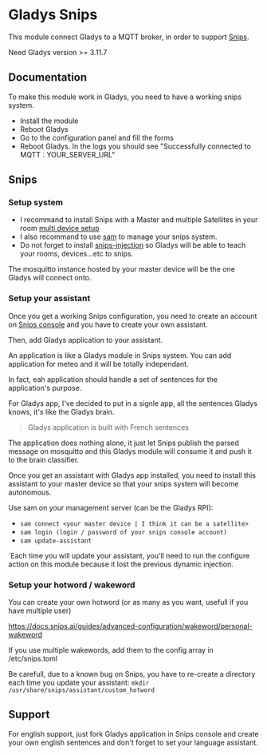 # Gladys Snips

This module connect Gladys to a MQTT broker, in order to support [Snips](https://snips.ai/).

Need Gladys version >= 3.11.7

## Documentation

To make this module work in Gladys, you need to have a working snips system.

- Install the module
- Reboot Gladys
- Go to the configuration panel and fill the forms
- Reboot Gladys. In the logs you should see "Successfully connected to MQTT : YOUR_SERVER_URL"

## Snips

### Setup system

* I recommand to install Snips with a Master and multiple Satellites in your room [multi device setup](https://docs.snips.ai/guides/raspberry-pi-guides/multi-device-setup-satellites)
* I also recommand to use [sam](https://docs.snips.ai/ressources/sam_reference) to manage your snips system.
* Do not forget to install [snips-injection](https://docs.snips.ai/guides/advanced-configuration/dynamic-vocabulary) so Gladys will be able to teach your rooms, devices...etc to snips.

The mosquitto instance hosted by your master device will be the one Gladys will connect onto.

### Setup your assistant

Once you get a working Snips configuration, you need to create an account on [Snips console](https://console.snips.ai/) and you have to create your own assistant.

Then, add Gladys application to your assistant.

An application is like a Gladys module in Snips system. You can add application for meteo and it will be totally independant.

In fact, eah application should handle a set of sentences for the application's purpose. 

For Gladys app, I've decided to put in a signle app, all the sentences Gladys knows, it's like the Gladys brain.

>  Gladys application is built with French sentences

The application does nothing alone, it just let Snips publish the parsed message on mosquitto and this Gladys module will consume it and push it to the brain classifier.

Once you get an assistant with Gladys app installed, you need to install this assistant to your master device so that your snips system will become autonomous.

Use sam on your management server (can be the Gladys RPI):
* `sam connect <your master device | I think it can be a satellite>`
* `sam login (login / password of your snips console account)`
* `sam update-assistant`

`Each time you will update your assistant, you'll need to run the configure action on this module because it lost the previous dynamic injection.

### Setup your hotword / wakeword

You can create your own hotword (or as many as you want, usefull if you have multiple user)

https://docs.snips.ai/guides/advanced-configuration/wakeword/personal-wakeword

If you use multiple wakewords, add them to the config array in /etc/snips.toml


Be carefull, due to a known bug on Snips, you have to re-create a directory each time you update your assistant:
`mkdir /usr/share/snips/assistant/custom_hotword`

## Support

For english support, just fork Gladys application in Snips console and create your own english sentences and don't forget to set your language assistant.

